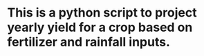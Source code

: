 # This is a python script to project yearly yield for a crop based on fertilizer and rainfall inputs.
